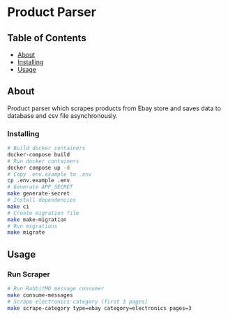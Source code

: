 # Product Parser

## Table of Contents

- [About](#about)
- [Installing](#installing)
- [Usage](#usage)

## About <a name = "about"></a>

Product parser which scrapes products from Ebay store and saves data to database and csv file asynchronously.

### Installing <a name = "installing"></a>

```bash
# Build docker containers
docker-compose build
# Run docker containers 
docker compose up -d
# Copy .env.example to .env
cp .env.example .env 
# Generate APP_SECRET
make generate-secret 
# Install dependencies
make ci
# Create migration file
make make-migration 
# Run migrations
make migrate 
```

## Usage <a name = "usage"></a>

### Run Scraper
```bash
# Run RabbitMQ message consumer
make consume-messages 
# Scrape electronics category (first 3 pages)
make scrape-category type=ebay category=electronics pages=3 
```
